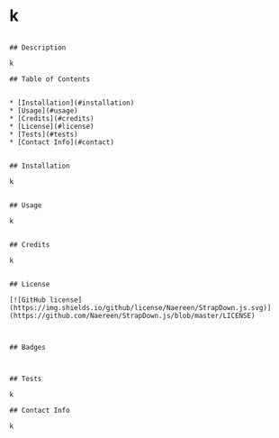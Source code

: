 # k
    
    ​
    ## Description 
    ​
    k
    ​
    ## Table of Contents
    
    
    * [Installation](#installation)
    * [Usage](#usage)
    * [Credits](#credits)
    * [License](#license)
    * [Tests](#tests)
    * [Contact Info](#contact)
    
    
    ## Installation
    
    k
    ​
    
    ## Usage 
    
    k
    ​
    ​
    ## Credits
    
    k
    ​
    ​
    ## License
    
    [![GitHub license](https://img.shields.io/github/license/Naereen/StrapDown.js.svg)](https://github.com/Naereen/StrapDown.js/blob/master/LICENSE)
    ​
    
    ​
    ## Badges
    ​
   
    ​
    ## Tests
    
    k
    
    ## Contact Info
    
    k
    
    